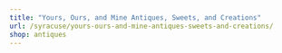```yaml
---
title: "Yours, Ours, and Mine Antiques, Sweets, and Creations"
url: /syracuse/yours-ours-and-mine-antiques-sweets-and-creations/
shop: antiques
---
```


